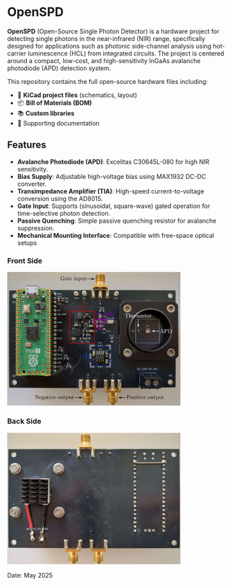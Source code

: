 # OpenSPD

**OpenSPD** (Open-Source Single Photon Detector) is a hardware project for detecting single photons in the near-infrared (NIR) range, specifically designed for applications such as photonic side-channel analysis using hot-carrier luminescence (HCL) from integrated circuits. The project is centered around a compact, low-cost, and high-sensitivity InGaAs avalanche photodiode (APD) detection system.

This repository contains the full open-source hardware files including:

- 🧩 **KiCad project files** (schematics, layout)
- 📦 **Bill of Materials (BOM)**
- 📚 **Custom libraries**
- 🧾 Supporting documentation

## Features

- **Avalanche Photodiode (APD)**: Excelitas C30645L-080 for high NIR sensitivity.
- **Bias Supply**: Adjustable high-voltage bias using MAX1932 DC-DC converter.
- **Transimpedance Amplifier (TIA)**: High-speed current-to-voltage conversion using the AD8015.
- **Gate Input**: Supports (sinusoidal, square-wave) gated operation for time-selective photon detection.
- **Passive Quenching**: Simple passive quenching resistor for avalanche suppression.
- **Mechanical Mounting Interface**: Compatible with free-space optical setups

### Front Side

<img src="Front.jpg" alt="OpenSPD Front Side" width="400"/>

### Back Side

<img src="Back.jpg" alt="OpenSPD Front Side" width="400"/>

Date: May 2025
